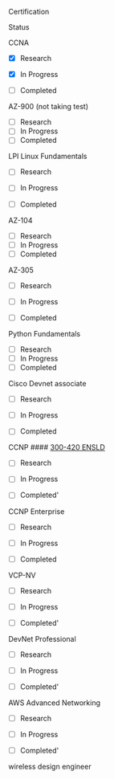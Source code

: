 

Certification

Status

CCNA

- [x] Research
- [x] In Progress
- [ ] Completed



AZ-900 (not taking test)
- [ ] Research
- [ ] In Progress
- [ ] Completed

LPI Linux Fundamentals
- [ ] Research
- [ ] In Progress
- [ ] Completed


AZ-104
- [ ] Research
- [ ] In Progress
- [ ] Completed

AZ-305
- [ ] Research
- [ ] In Progress
- [ ] Completed


Python Fundamentals

- [ ] Research
- [ ] In Progress
- [ ] Completed

Cisco Devnet associate

- [ ] Research
- [ ] In Progress
- [ ] Completed


CCNP #### [300-420 ENSLD](https://www.cisco.com/c/en/us/training-events/training-certifications/exams/current-list/ensld-300-420.html)

- [ ] Research
- [ ] In Progress
- [ ] Completed'


CCNP Enterprise

- [ ] Research
- [ ] In Progress
- [ ] Completed



VCP-NV 

- [ ] Research
- [ ] In Progress
- [ ] Completed'


DevNet Professional 

- [ ] Research
- [ ] In Progress
- [ ] Completed'


AWS Advanced Networking

- [ ] Research
- [ ] In Progress
- [ ] Completed'


wireless design engineer




